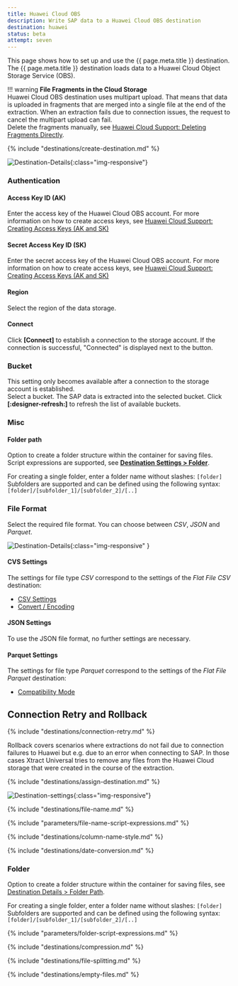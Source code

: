 ```yaml
---
title: Huawei Cloud OBS
description: Write SAP data to a Huawei Cloud OBS destination
destination: huawei
status: beta
attempt: seven
---
```


This page shows how to set up and use the {{ page.meta.title }} destination. 
The {{ page.meta.title }} destination loads data to a Huawei Cloud Object Storage Service (OBS).

!!! warning
	**File Fragments in the Cloud Storage**<br>
	Huawei Cloud OBS destination uses multipart upload. That means that data is uploaded in fragments that are merged into a single file at the end of the extraction. 
	When an extraction fails due to connection issues, the request to cancel the multipart upload can fail. <br>
	Delete the fragments manually, see [Huawei Cloud Support: Deleting Fragments Directly](https://support.huaweicloud.com/intl/en-us/obs_faq/obs_faq_0046.html#section1). 


{% include "destinations/create-destination.md" %}

![Destination-Details](../../assets/images/xu/documentation/destinations/huawei/destination-details_1.png){:class="img-responsive"}

### Authentication

#### Access Key ID (AK)
Enter the access key of the Huawei Cloud OBS account. 
For more information on how to create access keys, see [Huawei Cloud Support: Creating Access Keys (AK and SK)](https://support.huaweicloud.com/intl/en-us/clientogw-obs/obs_03_0405.html)
 
#### Secret Access Key ID (SK)
Enter the secret access key of the Huawei Cloud OBS account. For more information on how to create access keys, see [Huawei Cloud Support: Creating Access Keys (AK and SK)](https://support.huaweicloud.com/intl/en-us/clientogw-obs/obs_03_0405.html)

#### Region
Select the region of the data storage.

#### Connect
Click **[Connect]** to establish a connection to the storage account. 
If the connection is successful, "Connected" is displayed next to the button.

### Bucket

This setting only becomes available after a connection to the storage account is established.<br>
Select a bucket. The SAP data is extracted into the selected bucket. 
Click **[:designer-refresh:]** to refresh the list of available buckets.

### Misc

#### Folder path
Option to create a folder structure within the container for saving files.
Script expressions are supported, see [**Destination Settings > Folder**](#folder).

For creating a single folder, enter a folder name without slashes: `[folder]` <br>
Subfolders are supported and can be defined using the following syntax: `[folder]/[subfolder_1]/[subfolder_2]/[..]`

### File Format

Select the required file format. You can choose between *CSV*, *JSON* and *Parquet*.

![Destination-Details](../../assets/images/xu/documentation/destinations/googlecloudstorage/destination-details_2.png){:class="img-responsive" }

#### CVS Settings

The settings for file type *CSV* correspond to the settings of the *Flat File CSV* destination:

- [CSV Settings](csv-flat-file.md/#csv-settings)
- [Convert / Encoding](csv-flat-file.md/#convert-encoding)

#### JSON Settings

To use the JSON file format, no further settings are necessary.

#### Parquet Settings

The settings for file type *Parquet* correspond to the settings of the *Flat File Parquet* destination:

- [Compatibility Mode](parquet.md/#compatibility-mode)

## Connection Retry and Rollback

{% include "destinations/connection-retry.md" %}

Rollback covers scenarios where extractions do not fail due to connection failures to Huawei but e.g. due to an error when connecting to SAP.
In those cases Xtract Universal tries to remove any files from the Huawei Cloud storage that were created in the course of the extraction.


{% include "destinations/assign-destination.md" %}

![Destination-settings](../../assets/images/xu/documentation/destinations/huawei/destination-settings.png){:class="img-responsive"}

{% include "destinations/file-name.md" %}

{% include "parameters/file-name-script-expressions.md" %}

{% include "destinations/column-name-style.md" %}

{% include "destinations/date-conversion.md" %}

### Folder

Option to create a folder structure within the container for saving files, see [Destination Details > Folder Path](#folder-path).

For creating a single folder, enter a folder name without slashes: `[folder]` <br>
Subfolders are supported and can be defined using the following syntax: `[folder]/[subfolder_1]/[subfolder_2]/[..]`

{% include "parameters/folder-script-expressions.md" %}

{% include "destinations/compression.md" %}

{% include "destinations/file-splitting.md" %}

{% include "destinations/empty-files.md" %}
